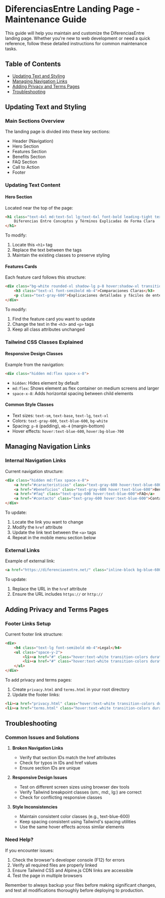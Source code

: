 # DiferenciasEntre Landing Page - Maintenance Guide

This guide will help you maintain and customize the DiferenciasEntre landing page. Whether you're new to web development or need a quick reference, follow these detailed instructions for common maintenance tasks.

## Table of Contents
- [Updating Text and Styling](#updating-text-and-styling)
- [Managing Navigation Links](#managing-navigation-links)
- [Adding Privacy and Terms Pages](#adding-privacy-and-terms-pages)
- [Troubleshooting](#troubleshooting)

## Updating Text and Styling

### Main Sections Overview
The landing page is divided into these key sections:
- Header (Navigation)
- Hero Section
- Features Section
- Benefits Section
- FAQ Section
- Call to Action
- Footer

### Updating Text Content

#### Hero Section
Located near the top of the page:
```html
<h1 class="text-4xl md:text-5xl lg:text-6xl font-bold leading-tight text-gray-900 mb-8">
    Diferencias Entre Conceptos y Términos Explicadas de Forma Clara
</h1>
```
To modify:
1. Locate this `<h1>` tag
2. Replace the text between the tags
3. Maintain the existing classes to preserve styling

#### Features Cards
Each feature card follows this structure:
```html
<div class="bg-white rounded-xl shadow-lg p-8 hover:shadow-xl transition-shadow duration-300">
    <h3 class="text-xl font-semibold mb-4">Comparaciones Claras</h3>
    <p class="text-gray-600">Explicaciones detalladas y fáciles de entender...</p>
</div>
```
To modify:
1. Find the feature card you want to update
2. Change the text in the `<h3>` and `<p>` tags
3. Keep all class attributes unchanged

### Tailwind CSS Classes Explained

#### Responsive Design Classes
Example from the navigation:
```html
<div class="hidden md:flex space-x-8">
```
- `hidden`: Hides element by default
- `md:flex`: Shows element as flex container on medium screens and larger
- `space-x-8`: Adds horizontal spacing between child elements

#### Common Style Classes
- Text sizes: `text-sm`, `text-base`, `text-lg`, `text-xl`
- Colors: `text-gray-600`, `text-blue-600`, `bg-white`
- Spacing: `p-8` (padding), `mb-4` (margin-bottom)
- Hover effects: `hover:text-blue-600`, `hover:bg-blue-700`

## Managing Navigation Links

### Internal Navigation Links
Current navigation structure:
```html
<div class="hidden md:flex space-x-8">
    <a href="#caracteristicas" class="text-gray-600 hover:text-blue-600">Características</a>
    <a href="#beneficios" class="text-gray-600 hover:text-blue-600">Beneficios</a>
    <a href="#faq" class="text-gray-600 hover:text-blue-600">FAQ</a>
    <a href="#contacto" class="text-gray-600 hover:text-blue-600">Contacto</a>
</div>
```

To update:
1. Locate the link you want to change
2. Modify the `href` attribute
3. Update the link text between the `<a>` tags
4. Repeat in the mobile menu section below

### External Links
Example of external link:
```html
<a href="https://diferenciasentre.net/" class="inline-block bg-blue-600 text-white...">
```
To update:
1. Replace the URL in the `href` attribute
2. Ensure the URL includes `https://` or `http://`

## Adding Privacy and Terms Pages

### Footer Links Setup
Current footer link structure:
```html
<div>
    <h4 class="text-lg font-semibold mb-4">Legal</h4>
    <ul class="space-y-2">
        <li><a href="#" class="hover:text-white transition-colors duration-300">Política de Privacidad</a></li>
        <li><a href="#" class="hover:text-white transition-colors duration-300">Términos de Uso</a></li>
    </ul>
</div>
```

To add privacy and terms pages:
1. Create `privacy.html` and `terms.html` in your root directory
2. Update the footer links:
```html
<li><a href="privacy.html" class="hover:text-white transition-colors duration-300">Política de Privacidad</a></li>
<li><a href="terms.html" class="hover:text-white transition-colors duration-300">Términos de Uso</a></li>
```

## Troubleshooting

### Common Issues and Solutions

1. **Broken Navigation Links**
   - Verify that section IDs match the href attributes
   - Check for typos in IDs and href values
   - Ensure section IDs are unique

2. **Responsive Design Issues**
   - Test on different screen sizes using browser dev tools
   - Verify Tailwind breakpoint classes (sm:, md:, lg:) are correct
   - Check for conflicting responsive classes

3. **Style Inconsistencies**
   - Maintain consistent color classes (e.g., text-blue-600)
   - Keep spacing consistent using Tailwind's spacing utilities
   - Use the same hover effects across similar elements

### Need Help?
If you encounter issues:
1. Check the browser's developer console (F12) for errors
2. Verify all required files are properly linked
3. Ensure Tailwind CSS and Alpine.js CDN links are accessible
4. Test the page in multiple browsers

Remember to always backup your files before making significant changes, and test all modifications thoroughly before deploying to production.